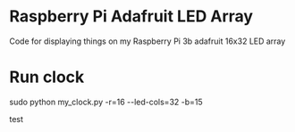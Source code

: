 # Raspberry Pi Adafruit LED Array
Code for displaying things on my Raspberry Pi 3b adafruit 16x32 LED array  

# Run clock
sudo python my_clock.py -r=16 --led-cols=32 -b=15

test
